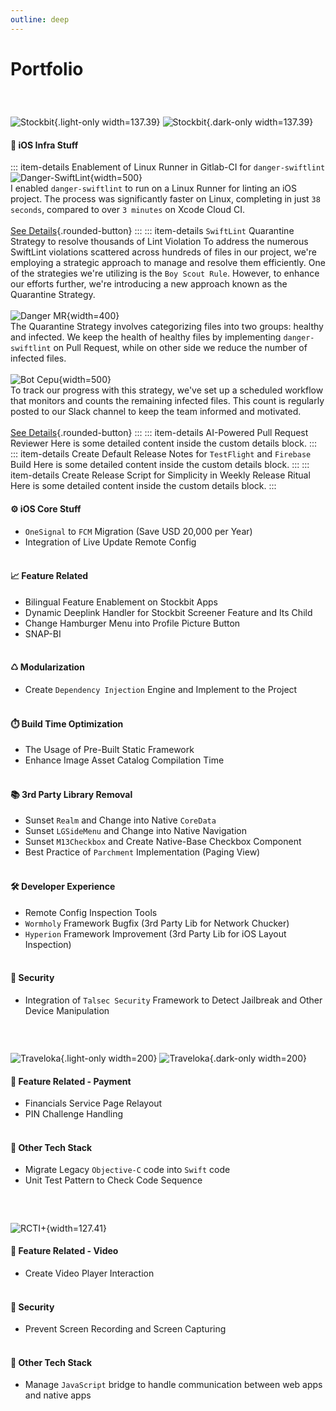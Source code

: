 ```yaml
---
outline: deep
---
```


# Portfolio

### Stockbit
![Stockbit](/company/sb_logo_light.png){.light-only width=137.39}
![Stockbit](/company/sb_logo_dark.png){.dark-only width=137.39}

#### 🏢 iOS Infra Stuff
::: item-details Enablement of Linux Runner in Gitlab-CI for `danger-swiftlint`
![Danger-SwiftLint](/portfolio/port_sb_danger_lint.png){width=500}<br>
I enabled `danger-swiftlint` to run on a Linux Runner for linting an iOS project. The process was significantly faster on Linux, completing in just `38 seconds`, compared to over `3 minutes` on Xcode Cloud CI.<br><br>
[See Details](){.rounded-button}
:::
::: item-details `SwiftLint` Quarantine Strategy to resolve thousands of Lint Violation
To address the numerous SwiftLint violations scattered across hundreds of files in our project, we're employing a strategic approach to manage and resolve them efficiently. One of the strategies we're utilizing is the `Boy Scout Rule`. However, to enhance our efforts further, we're introducing a new approach known as the Quarantine Strategy.<br><br>
![Danger MR](/portfolio/port_sb_swiftlint_quarantine_mr.png){width=400}<br>
The Quarantine Strategy involves categorizing files into two groups: healthy and infected. We keep the health of healthy files by implementing `danger-swiftlint` on Pull Request, while on other side we reduce the number of infected files.<br><br>
![Bot Cepu](/portfolio/port_sb_swiftlint_quarantine_cepu.png){width=500}<br>
To track our progress with this strategy, we've set up a scheduled workflow that monitors and counts the remaining infected files. This count is regularly posted to our Slack channel to keep the team informed and motivated.<br><br>
[See Details](/portfolio/swiftlint_quarantine_strategy){.rounded-button}
:::
::: item-details AI-Powered Pull Request Reviewer
Here is some detailed content inside the custom details block.
:::
::: item-details Create Default Release Notes for `TestFlight` and `Firebase` Build
Here is some detailed content inside the custom details block.
:::
::: item-details Create Release Script for Simplicity in Weekly Release Ritual
Here is some detailed content inside the custom details block.
:::

#### ⚙️ iOS Core Stuff
* `OneSignal` to `FCM` Migration (Save USD 20,000 per Year)
* Integration of Live Update Remote Config
<br><br>
#### 📈 Feature Related
* Bilingual Feature Enablement on Stockbit Apps
* Dynamic Deeplink Handler for Stockbit Screener Feature and Its Child
* Change Hamburger Menu into Profile Picture Button
* SNAP-BI
<br><br>
#### ♺ Modularization
* Create `Dependency Injection` Engine and Implement to the Project
<br><br>
#### ⏱️ Build Time Optimization
* The Usage of Pre-Built Static Framework
* Enhance Image Asset Catalog Compilation Time
<br><br>
#### 📚 3rd Party Library Removal
* Sunset `Realm` and Change into Native `CoreData`
* Sunset `LGSideMenu` and Change into Native Navigation
* Sunset `M13Checkbox` and Create Native-Base Checkbox Component
* Best Practice of `Parchment` Implementation (Paging View)
<br><br>
#### 🛠️ Developer Experience
* Remote Config Inspection Tools
* `Wormholy` Framework Bugfix (3rd Party Lib for Network Chucker)
* `Hyperion` Framework Improvement (3rd Party Lib for iOS Layout Inspection)
<br><br>
#### 🔐 Security
* Integration of `Talsec Security` Framework to Detect Jailbreak and Other Device Manipulation

### Traveloka
![Traveloka](/company/tvlk_logo_light.png){.light-only width=200}
![Traveloka](/company/tvlk_logo_dark.png){.dark-only width=200}

#### 💸 Feature Related - Payment
* Financials Service Page Relayout
* PIN Challenge Handling
<br><br>
#### 🔨 Other Tech Stack
* Migrate Legacy `Objective-C` code into `Swift` code
* Unit Test Pattern to Check Code Sequence

### RCTI+
![RCTI+](/company/rcti_logo.png){width=127.41}

#### 🎥 Feature Related - Video
* Create Video Player Interaction
<br><br>
#### 🔐 Security
* Prevent Screen Recording and Screen Capturing
<br><br>
#### 🔨 Other Tech Stack
* Manage `JavaScript` bridge to handle communication between web apps and native apps

<style scoped>
h3 {
    visibility: hidden;
}
</style>